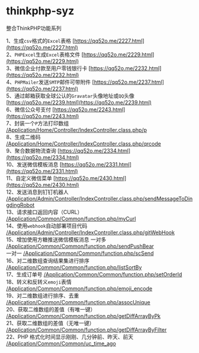 # thinkphp-syz
整合ThinkPHP功能系列

1、生成`csv`格式的`Excel`表格 [https://qq52o.me/2227.html](https://qq52o.me/2227.html)  
2、`PHPExcel`生成`Excel`表格文件 [https://qq52o.me/2229.html](https://qq52o.me/2229.html)  
3、微信企业付款至用户零钱银行卡 [https://qq52o.me/2232.html](https://qq52o.me/2232.html)  
4、`PHPMailer`发送`SMTP`邮件可带附件 [https://qq52o.me/2237.html](https://qq52o.me/2237.html)  
5、通过邮箱获取全球公认的`Gravatar`头像地址或`QQ`头像 [https://qq52o.me/2239.html](https://qq52o.me/2239.html)  
6、微信公众号支付 [https://qq52o.me/2243.html](https://qq52o.me/2243.html)  
7、封装一个`P`方法打印数组 [/Application/Home/Controller/IndexController.class.php/p](https://github.com/sy-records/thinkphp-syz/blob/master/Application/Home/Controller/IndexController.class.php#L23)  
8、生成二维码 [/Application/Home/Controller/IndexController.class.php/qrcode](https://github.com/sy-records/thinkphp-syz/blob/master/Application/Home/Controller/IndexController.class.php#L12)  
9、聚合数据物流查询 [https://qq52o.me/2334.html](https://qq52o.me/2334.html)   
10、发送微信模板消息 [https://qq52o.me/2331.html](https://qq52o.me/2331.html)   
11、自定义微信菜单 [https://qq52o.me/2430.html](https://qq52o.me/2430.html)   
12、发送消息到钉钉机器人 [/Application/Admin/Controller/IndexController.class.php/sendMessageToDingdingRobot](https://github.com/sy-records/thinkphp-syz/blob/master/Application/Admin/Controller/IndexController.class.php#L45)   
13、请求接口返回内容（CURL） [/Application/Common/Common/function.php/myCurl](https://github.com/sy-records/thinkphp-syz/blob/master/Application/Common/Common/function.php#L186)   
14、使用`webhook`自动部署项目代码 [/Application/Admin/Controller/IndexController.class.php/gitWebHook](https://github.com/sy-records/thinkphp-syz/blob/master/Application/Admin/Controller/IndexController.class.php#L68)   
15、增加使用方糖推送微信模板消息 一对多 [/Application/Common/Common/function.php/sendPushBear](https://github.com/sy-records/thinkphp-syz/blob/master/Application/Common/Common/function.php#L242)   
 一对一 [/Application/Common/Common/function.php/scSend](https://github.com/sy-records/thinkphp-syz/blob/master/Application/Common/Common/function.php#L263)   
16、对二维数组查询结果集进行排序 [/Application/Common/Common/function.php/listSortBy](https://github.com/sy-records/thinkphp-syz/blob/master/Application/Common/Common/function.php#L294)   
17、生成订单号 [/Application/Common/Common/function.php/setOrderId](https://github.com/sy-records/thinkphp-syz/blob/master/Application/Common/Common/function.php#L327)   
18、转义和反转义`emoji`表情 [/Application/Common/Common/function.php/emoji_encode](https://github.com/sy-records/thinkphp-syz/blob/master/Application/Common/Common/function.php#L341)   
19、对二维数组进行排序、去重 [/Application/Common/Common/function.php/assocUnique](https://github.com/sy-records/thinkphp-syz/blob/master/Application/Common/Common/function.php#L221)   
20、获取二维数组的差值（有唯一键） [/Application/Common/Common/function.php/getDiffArrayByPk](https://github.com/sy-records/thinkphp-syz/blob/master/Application/Common/Common/function.php#L379)   
21、获取二维数组的差值（无唯一键） [/Application/Common/Common/function.php/getDiffArrayByFilter](https://github.com/sy-records/thinkphp-syz/blob/master/Application/Common/Common/function.php#L400)   
22、PHP 格式化时间显示刚刚、几分钟前、昨天、前天 [/Application/Common/Common/uc_time_ago](https://github.com/sy-records/thinkphp-syz/blob/master/Application/Common/Common/function.php#L410)   
